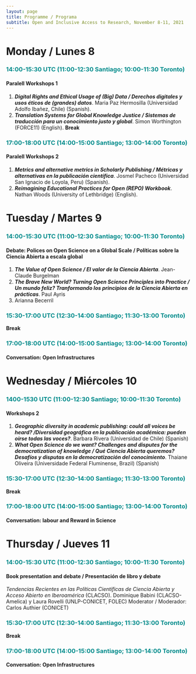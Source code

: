 ```yaml
---
layout: page
title: Programme / Programa
subtitle: Open and Inclusive Access to Research, November 8-11, 2021
---
```


# Monday / Lunes 8
### <span style="color: DarkCyan;">14:00-15:30 UTC (11:00-12:30 Santiago; 10:00-11:30 Toronto)</span>
#### Paralell Workshops 1
1. ***Digital Rights and Ethical Usage of (Big) Data / Derechos digitales y usos éticos de (grandes) datos***. Maria Paz Hermosilla (Universidad Adolfo Ibañez, Chile) (Spanish). 
2. ***Translation Systems for Global Knowledge Justice / Sistemas de traducción para un conocimiento justo y  global***. Simon Worthington (FORCE11) (English). 
                                         **Break**
### <span style="color: DarkCyan;">17:00-18:00 UTC (14:00-15:00 Santiago; 13:00-14:00 Toronto)</span>
#### Paralell Workshops 2
1. ***Metrics and alternative metrics in Scholarly Publishing / Métricas y alternativas en la publicación científica***. Josmel Pacheco (Universidad San Ignacio de Loyola, Peru) (Spanish).
2. ***Reimagining Educational Practices for Open (REPO) Workbook***. Nathan Woods (University of Lethbridge) (English).



# Tuesday / Martes 9 
### <span style="color: DarkCyan;">14:00-15:30 UTC (11:00-12:30 Santiago; 10:00-11:30 Toronto)</span>
#### Debate: Polices on Open Science on a Global Scale / Políticas sobre la Ciencia Abierta a escala global
1. ***The Value of Open Science / El valor de la Ciencia Abierta***. Jean-Claude Burgelman
1. ***The Brave New World? Turning Open Science Principles into Practice / Un mundo feliz? Tranformando los principios de la Ciencia Abierta en prácticas***. Paul Ayris
1. Arianna Becerril



### <span style="color: DarkCyan;">15:30-17:00 UTC (12:30-14:00 Santiago; 11:30-13:00 Toronto)</span>
**Break**

### <span style="color: DarkCyan;">17:00-18:00 UTC (14:00-15:00 Santiago; 13:00-14:00 Toronto)</span>
#### Conversation: Open Infrastructures


# Wednesday / Miércoles 10 
### <span style="color: DarkCyan;">1400-1530 UTC (11:00-12:30 Santiago; 10:00-11:30 Toronto)</span>
#### Workshops 2
1. ***Geographic diversity in academic publishing: could all voices be heard? /Diversidad geográfica en la publicación académica: pueden oirse todas las voces?***. Barbara Rivera (Universidad de Chile) (Spanish)
1. ***What Open Science do we want? Challenges and disputes for the democratization of knowledge / Qué Ciencia Abierta queremos? Desafíos y disputas en la democratización del conocimiento***. Thaiane Oliveira (Universidade Federal Fluminense, Brazil) (Spanish)  



### <span style="color: DarkCyan;">15:30-17:00 UTC (12:30-14:00 Santiago; 11:30-13:00 Toronto)</span>
**Break**

### <span style="color: DarkCyan;">17:00-18:00 UTC (14:00-15:00 Santiago; 13:00-14:00 Toronto)</span>
#### Conversation: labour and Reward in Science


# Thursday / Jueves 11 
### <span style="color: DarkCyan;">14:00-15:30 UTC (11:00-12:30 Santiago; 10:00-11:30 Toronto)</span>
#### Book presentation and debate / Presentación de libro y debate
_Tendencias Recientes en las Políticas Científicas de Ciencia Abierta y Acceso Abierto en Iberoamérica_ (CLACSO). Dominique Babini (CLACSO-Amelica) y Laura Rovelli (UNLP-CONICET, FOLEC)
Moderator / Moderador: Carlos Authier (CONICET)



### <span style="color: DarkCyan;">15:30-17:00 UTC (12:30-14:00 Santiago; 11:30-13:00 Toronto)</span>
**Break**

### <span style="color: DarkCyan;">17:00-18:00 UTC (14:00-15:00 Santiago; 13:00-14:00 Toronto)</span>
#### Conversation: Open Infrastructures

